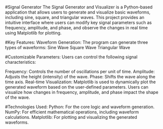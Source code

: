 #Signal Generator
The Signal Generator and Visualizer is a Python-based application that allows users to generate and visualize basic waveforms, including sine, square, and triangular waves. This project provides an intuitive interface where users can modify key signal parameters such as frequency, amplitude, and phase, and observe the changes in real time using Matplotlib for plotting.

#Key Features:
Waveform Generation: The program can generate three types of waveforms:
Sine Wave
Square Wave
Triangular Wave

#Customizable Parameters: Users can control the following signal characteristics:

Frequency: Controls the number of oscillations per unit of time.
Amplitude: Adjusts the height (intensity) of the wave.
Phase: Shifts the wave along the time axis.
Real-time Visualization: Matplotlib is used to dynamically plot the generated waveform based on the user-defined parameters. Users can visualize how changes in frequency, amplitude, and phase impact the shape of the wave.

#Technologies Used:
Python: For the core logic and waveform generation.
NumPy: For efficient mathematical operations, including waveform calculations.
Matplotlib: For plotting and visualizing the generated waveforms.

  




